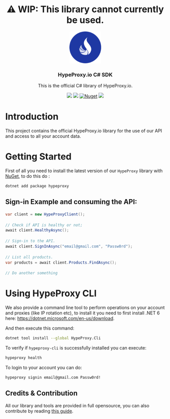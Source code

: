 <h1 align="center">⚠️ WIP: This library cannot currently be used.</h1>

<p align="center">
  <p align="center">
    <img src="https://raw.githubusercontent.com/hypeproxy/hypeproxy/main/logo.png" height="100" alt="HypeProxy.io" />
  </p>
  <h3 align="center">
    HypeProxy.io C# SDK
  </h3>
  <p align="center">
    This is the official C# library of HypeProxy.io.
  </p>
  <p align="center">
    <a href="hhttps://github.com/hypeproxy/hypeproxy-dotnet/actions"><img src="https://github.com/hypeproxy/hypeproxy-dotnet/actions/workflows/publish.yml/badge.svg" /></a>
    <a href="https://dotnet.microsoft.com"><img src="https://img.shields.io/badge/Made%20With-.NET%206-512bd4" /></a>
    <a href="https://www.nuget.org/packages/HypeProxy/"><img alt="Nuget" src="https://img.shields.io/nuget/v/HypeProxy"></a>
    <a href="https://github.com/hypeproxy/hypeproxy-dotnet/blob/master/LICENSE.md"><img src="https://img.shields.io/badge/license-MIT-lightgrey.svg" /></a>
  </p>
</p>

# Introduction

This project contains the official HypeProxy.io library for the use of our API and access to all your account data.

# Getting Started

First of all you need to install the latest version of our `HypeProxy` library with [NuGet](https://www.nuget.org/packages/HypeProxy/#readme-body-tab), to do this do :

```bash
dotnet add package hypeproxy
```

## Sign-in Example and consuming the API:

```cs
var client = new HypeProxyClient();

// Check if API is healthy or not;
await client.HealthyAsync();

// Sign-in to the API.
await client.SignInAsync("email@gmail.com", "Passw0rd");

// List all products.
var products = await client.Products.FindAsync();

// Do another something
```

# Using HypeProxy CLI

We also provide a command line tool to perform operations on your account and proxies (like IP rotation etc), to install it you need to first install .NET 6 here: https://dotnet.microsoft.com/en-us/download.

And then execute this command:

```bash
dotnet tool install --global HypeProxy.Cli
```

To verify if `hypeproxy-cli` is successfully installed you can execute:

```bash
hypeproxy health
```

To login to your account you can do:

```bash
hypeproxy signin email@gmail.com Passw0rd!
```

## Credits & Contribution

All our library and tools are provided in full opensource, you can also contribute by reading [this guide](CONTRIBUTING.md).

